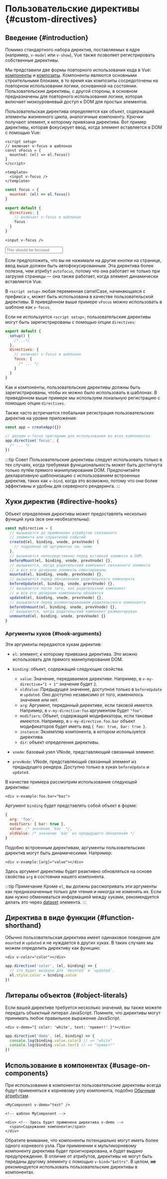 # Пользовательские директивы {#custom-directives}

<script setup>
const vFocus = {
  mounted: el => {
    el.focus()
  }
}
</script>

## Введение {#introduction}

Помимо стандартного набора директив, поставляемых в ядре (например, `v-model` или `v-show`), Vue также позволяет регистрировать собственные директивы.

Мы представили две формы повторного использования кода в Vue: [компоненты](/guide/essentials/component-basics) и [композиты](./composables). Компоненты являются основными строительными блоками, в то время как композиты сосредоточены на повторном использовании логики, основанной на состоянии. Пользовательские директивы, с другой стороны, в основном предназначены для повторного использования логики, которая включает низкоуровневый доступ к DOM для простых элементов.

Пользовательская директива определяется как объект, содержащий элементы жизненного цикла, аналогичные компоненту. Крючки получают элемент, к которому привязана директива. Вот пример директивы, которая фокусирует ввод, когда элемент вставляется в DOM с помощью Vue:

<div class="composition-api">

```vue
<script setup>
// включает v-focus в шаблонах
const vFocus = {
  mounted: (el) => el.focus()
}
</script>

<template>
  <input v-focus />
</template>
```

</div>

<div class="options-api">

```js
const focus = {
  mounted: (el) => el.focus()
}

export default {
  directives: {
    // включает v-focus в шаблонах
    focus
  }
}
```

```vue-html
<input v-focus />
```

</div>

<div class="demo">
  <input v-focus placeholder="This should be focused" />
</div>

Если предположить, что вы не нажимали на другие кнопки на странице, ввод выше должен быть автофокусированным. Эта директива более полезна, чем атрибут `autofocus`, потому что она работает не только при загрузке страницы — она также работает, когда элемент динамически вставляется Vue.

<div class="composition-api">

В `<script setup>` любая переменная camelCase, начинающаяся с префикса `v`, может быть использована в качестве пользовательской директивы. В приведённом выше примере `vFocus` можно использовать в шаблоне как `v-focus`.

Если не используется `<script setup>`, пользовательские директивы могут быть зарегистрированы с помощью опции `directives`:

```js
export default {
  setup() {
    /*...*/
  },
  directives: {
    // включает v-focus в шаблонах
    focus: {
      /* ... */
    }
  }
}
```

</div>

<div class="options-api">

Как и компоненты, пользовательские директивы должны быть зарегистрированы, чтобы их можно было использовать в шаблонах. В приведённом выше примере мы используем локальную регистрацию с помощью опции `directives`.

</div>

Также часто встречается глобальная регистрация пользовательских директив на уровне приложения:

```js
const app = createApp({})

// делаем v-focus пригодным для использования во всех компонентах
app.directive('focus', {
  /* ... */
})
```

:::tip Совет
Пользовательские директивы следует использовать только в тех случаях, когда требуемая функциональность может быть достигнута только путём прямого манипулирования DOM. Предпочитайте декларативную шаблонизацию с использованием встроенных директив, таких как `v-bind`, когда это возможно, потому что они более эффективны и удобны для серверного рендеринга.
:::

## Хуки директив {#directive-hooks}

Объект определения директивы может предоставлять несколько функций хука (все они необязательны):

```js
const myDirective = {
  // вызывается до применения атрибутов связанного
  // элемента или слушателей событий
  created(el, binding, vnode, prevVnode) {
    // подробнее об аргументах см. ниже
  },
  // вызывается непосредственно перед вставкой элемента в DOM.
  beforeMount(el, binding, vnode, prevVnode) {},
  // вызывается, когда родительский компонент связанного элемента
  // и все его дочерние элементы смонтированы.
  mounted(el, binding, vnode, prevVnode) {},
  // вызывается перед обновлением родительского компонента
  beforeUpdate(el, binding, vnode, prevVnode) {},
  // вызывается после того, как родительский компонент
  // и все его дочерние компоненты обновятся
  updated(el, binding, vnode, prevVnode) {},
  // вызывается перед размонтированием родительского компонента
  beforeUnmount(el, binding, vnode, prevVnode) {},
  // вызывается, когда родительский компонент размонтирован
  unmounted(el, binding, vnode, prevVnode) {}
}
```

### Аргументы хуков {#hook-arguments}

Эти аргументы передаются хукам директив:

- `el`: элемент, к которому привязана директива. Это можно использовать для прямого манипулирования DOM.

- `binding`: объект, содержащий следующие свойства.

  - `value`: Значение, передаваемое директиве. Например, в `v-my-directive="1 + 1"` значение будет `2`.
  - `oldValue`: Предыдущее значение, доступное только в `beforeUpdate` и `updated`. Оно доступно независимо от того, изменилось значение или нет.
  - `arg`: Аргумент, переданный директиве, если таковой имеется. Например, в `v-my-directive:foo` аргументом будет `"foo"`.
  - `modifiers`: Объект, содержащий модификаторы, если таковые имеются. Например, в `v-my-directive.foo.bar` объект модификаторов будет иметь вид `{ foo: true, bar: true }`.
  - `instance`: Экземпляр компонента, в котором используется директива.
  - `dir`: объект определения директивы.

- `vnode`: базовый узел VNode, представляющий связанный элемент.
- `prevNode`: VNode, представляющий связанный элемент из предыдущего рендера. Доступно только в хуках `beforeUpdate` и `updated`.

В качестве примера рассмотрим использование следующей директивы:

```vue-html
<div v-example:foo.bar="baz">
```

Аргумент `binding` будет представлять собой объект в форме:

```js
{
  arg: 'foo',
  modifiers: { bar: true },
  value: /* значение `baz` */,
  oldValue: /* значение `baz` из предыдущего обновления */
}
```

Подобно встроенным директивам, аргументы пользовательских директив могут быть динамическими. Например:

```vue-html
<div v-example:[arg]="value"></div>
```

Здесь аргумент директивы будет реактивно обновляться на основе свойства `arg` в состоянии нашего компонента.

:::tip Примечание
Кроме `el`, вы должны рассматривать эти аргументы как предназначенные только для чтения и никогда не изменять их. Если вам нужно обмениваться информацией между хуками, рекомендуется делать это через [dataset](https://developer.mozilla.org/en-US/docs/Web/API/HTMLElement/dataset) элемента.
:::

## Директива в виде функции {#function-shorthand}

Обычно пользовательская директива имеет одинаковое поведение для `mounted` и `updated` и не нуждается в других хуках. В таких случаях мы можем определить директиву как функцию:

```vue-html
<div v-color="color"></div>
```

```js
app.directive('color', (el, binding) => {
  // это будет вызвано для `mounted` и `updated`.
  el.style.color = binding.value
})
```

## Литералы объектов {#object-literals}

Если вашей директиве требуется несколько значений, вы также можете передать объектный литерал JavaScript. Помните, что директивы могут принимать любое правильное выражение JavaScript.

```vue-html
<div v-demo="{ color: 'white', text: 'привет!' }"></div>
```

```js
app.directive('demo', (el, binding) => {
  console.log(binding.value.color) // => "white"
  console.log(binding.value.text) // => "привет!"
})
```

## Использование в компонентах {#usage-on-components}

При использовании в компонентах пользовательские директивы всегда будут применяться к корневому узлу компонента, подобно [Обычным атрибутам](/guide/components/attrs).

```vue-html
<MyComponent v-demo="test" />
```

```vue-html
<!-- шаблон MyComponent -->

<div> <!-- Здесь будет применена директива v-demo -->
  <span>Содержание компонента</span>
</div>
```

Обратите внимание, что компоненты потенциально могут иметь более одного корневого узла. При применении к мультикорневому компоненту директива будет проигнорирована, и будет выдано предупреждение. В отличие от атрибутов, директивы не могут быть переданы другому элементу с помощью `v-bind="$attrs"`. В целом, **не** рекомендуется использовать пользовательские директивы в компонентах.
